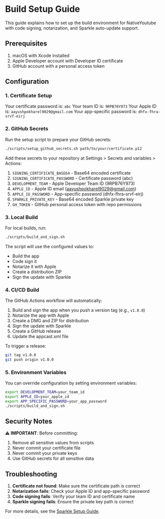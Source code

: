 # Build Setup Guide

This guide explains how to set up the build environment for NativeYoutube with code signing, notarization, and Sparkle auto-update support.

## Prerequisites

1. macOS with Xcode installed
2. Apple Developer account with Developer ID certificate
3. GitHub account with a personal access token

## Configuration

### 1. Certificate Setup

Your certificate password is: `abc`
Your team ID is: `9RPB76Y973`
Your Apple ID is: `aayushpokharel9029@gmail.com`
Your app-specific password is: `dhfx-fhra-srvf-eirj`

### 2. GitHub Secrets

Run the setup script to prepare your GitHub secrets:

```bash
./scripts/setup_github_secrets.sh path/to/your/certificate.p12
```

Add these secrets to your repository at Settings > Secrets and variables > Actions:

1. `SIGNING_CERTIFICATE_BASE64` - Base64 encoded certificate
2. `SIGNING_CERTIFICATE_PASSWORD` - Certificate password (abc)
3. `DEVELOPMENT_TEAM` - Apple Developer Team ID (9RPB76Y973)
4. `APPLE_ID` - Apple ID email (aayushpokharel9029@gmail.com)
5. `APPLE_ID_PASSWORD` - App-specific password (dhfx-fhra-srvf-eirj)
6. `SPARKLE_PRIVATE_KEY` - Base64 encoded Sparkle private key
7. `GH_TOKEN` - GitHub personal access token with repo permissions

### 3. Local Build

For local builds, run:

```bash
./scripts/build_and_sign.sh
```

The script will use the configured values to:
- Build the app
- Code sign it
- Notarize it with Apple
- Create a distribution ZIP
- Sign the update with Sparkle

### 4. CI/CD Build

The GitHub Actions workflow will automatically:
1. Build and sign the app when you push a version tag (e.g., `v1.0.0`)
2. Notarize the app with Apple
3. Create a DMG and ZIP for distribution
4. Sign the update with Sparkle
5. Create a GitHub release
6. Update the appcast.xml file

To trigger a release:

```bash
git tag v1.0.0
git push origin v1.0.0
```

### 5. Environment Variables

You can override configuration by setting environment variables:

```bash
export DEVELOPMENT_TEAM=your_team_id
export APPLE_ID=your_apple_id
export APP_SPECIFIC_PASSWORD=your_app_password
./scripts/build_and_sign.sh
```

## Security Notes

⚠️ **IMPORTANT**: Before committing:
1. Remove all sensitive values from scripts
2. Never commit your certificate file
3. Never commit your private keys
4. Use GitHub secrets for all sensitive data

## Troubleshooting

1. **Certificate not found**: Make sure the certificate path is correct
2. **Notarization fails**: Check your Apple ID and app-specific password
3. **Code signing fails**: Verify your team ID and certificate name
4. **Sparkle signing fails**: Ensure the private key path is correct

For more details, see the [Sparkle Setup Guide](SPARKLE_SETUP.md).